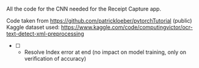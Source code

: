All the code for the CNN needed for the Receipt Capture app.

Code taken from https://github.com/patrickloeber/pytorchTutorial (public)
Kaggle dataset used: https://www.kaggle.com/code/computingvictor/ocr-text-detect-xml-preprocessing

- [ ] - Resolve Index error at end (no impact on model training, only on verification of accuracy)  
